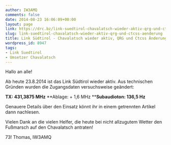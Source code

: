 ```yaml
---
author: IW3AMQ
comments: false
date: 2014-08-23 16:06:09+00:00
layout: page
link: https://drc.bz/link-suedtirol-chavalatsch-wieder-aktiv-qrg-und-ctcss-aenderung/
slug: link-suedtirol-chavalatsch-wieder-aktiv-qrg-und-ctcss-aenderung
title: Link Südtirol - Chavalatsch wieder aktiv, QRG und Ctcss Änderung!
wordpress_id: 8947
tags:
- Link Suedtirol
- Umsetzer Chavalatsch
---
```


Hallo an alle!

Ab heute 23.8.2014 ist das Link Südtirol wieder aktiv. Aus technischen Gründen wurden die Zugangsdaten versuchsweise geändert:


**TX: 431,3875 MHz**
**Ablage: + 1,6 MHz
****Subaudioton: 136,5 Hz**


Genauere Details über den Einsatz könnt ihr in einem getrennten Artikel dann nachlesen.

Vielen Dank an die vielen Helfer, die heute bei nicht allzugutem Wetter den Fußmarsch auf den Chavalatsch antraten!

73! Thomas, IW3AMQ
